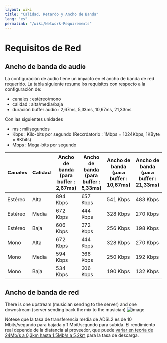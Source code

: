 ```yaml
---
layout: wiki
title: "Calidad, Retardo y Ancho de Banda"
lang: "es"
permalink: "/wiki/Network-Requirements"
---
```


# Requisitos de Red

## Ancho de banda de audio

La configuración de audio tiene un impacto en el ancho de banda de red requerido. La tabla siguiente resume los requisitos con respecto a la configuración de:
* canales : estéreo/mono
* calidad : alta/media/baja
* duración buffer audio : 2,67ms, 5,33ms, 10,67ms, 21,33ms

Con las siguientes unidades
* ms : milisegundos
* Kbps : Kilo-bits por segundo (Recordatorio : 1Mbps = 1024Kbps, 1KByte = 8Kbits)
* Mbps : Mega-bits por segundo

| Canales | Calidad | Ancho de banda (para buffer : 2,67ms) | Ancho de banda (para buffer : 5,33ms) | Ancho de banda (para buffer : 10,67ms) | Ancho de banda (para buffer : 21,33ms) |
| --------- | ------ | -------- | -------- | -------- | -------- |
| Estéreo | Alta | 894 Kbps | 657 Kbps | 541 Kbps | 483 Kbps |
| Estéreo | Media | 672 Kbps | 444 Kbps | 328 Kbps | 270 Kbps |
| Estéreo | Baja | 606 Kbps | 372 Kbps | 256 Kbps | 198 Kbps |
| Mono | Alta | 672 Kbps | 444 Kbps | 328 Kbps | 270 Kbps |
| Mono | Media | 594 Kbps | 366 Kbps | 250 Kbps | 192 Kbps |
| Mono | Baja | 534 Kbps | 306 Kbps | 190 Kbps | 132 Kbps |

## Ancho de banda de red

There is one upstream (musician sending to the server) and one downstream (server sending back the mix to the musician)
![image](https://user-images.githubusercontent.com/9976944/79274940-999b0b00-7ea5-11ea-85be-3ded5ee198d5.png)

Nótese que la tasa de transferencia media de ADSL2 es de 10 Mbits/segundo para bajada y 1 Mbit/segundo para subida. El rendimiento real depende de la diatancia al proveedor, que puede [variar en teoría de 24Mb/s a 0,3km hasta 1,5Mb/s a 5,2km](https://en.wikipedia.org/wiki/Asymmetric_digital_subscriber_line) para la tasa de descarga.

